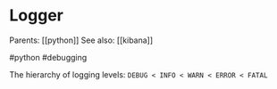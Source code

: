 # Logger

Parents: [[python]]
See also: [[kibana]]

#python #debugging


The hierarchy of logging levels: `DEBUG < INFO < WARN < ERROR < FATAL`